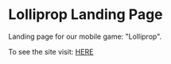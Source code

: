 # Lolliprop Landing Page
Landing page for our mobile game: "Lolliprop".

To see the site visit: <a href="http://lukehb.github.io/lolliprop_landing_page/">HERE</a>
